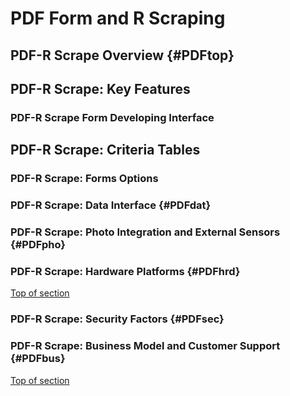# PDF Form and R Scraping

## PDF-R Scrape Overview  {#PDFtop} 


## PDF-R Scrape: Key Features 

### PDF-R Scrape Form Developing Interface



## PDF-R Scrape: Criteria Tables

###  PDF-R Scrape: Forms Options




### PDF-R Scrape: Data Interface {#PDFdat}



###  PDF-R Scrape: Photo Integration and External Sensors {#PDFpho}





###  PDF-R Scrape:  Hardware Platforms  {#PDFhrd}

[Top of section](#PDFtop)



### PDF-R Scrape: Security Factors {#PDFsec}




### PDF-R Scrape: Business Model and Customer Support {#PDFbus}

[Top of section](#PDFtop)






